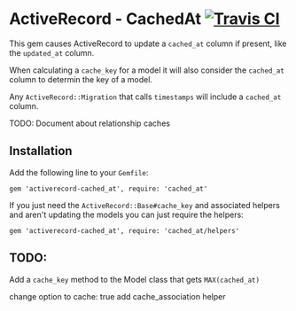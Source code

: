 # ActiveRecord - CachedAt [![Travis CI](https://travis-ci.org/malomalo/activerecord-cached_at.svg?branch=master)](https://travis-ci.org/malomalo/activerecord-cached_at)

This gem causes ActiveRecord to update a `cached_at` column if present, like the
`updated_at` column.

When calculating a `cache_key` for a model it will also consider the `cached_at`
column to determin the key of a model.

Any `ActiveRecord::Migration` that calls `timestamps` will include a `cached_at`
column.

TODO: Document about relationship caches

## Installation

Add the following line to your `Gemfile`:

    gem 'activerecord-cached_at', require: 'cached_at'

If you just need the `ActiveRecord::Base#cache_key` and associated helpers and
aren't updating the models you can just require the helpers:

    gem 'activerecord-cached_at', require: 'cached_at/helpers'


## TODO:

 Add a `cache_key` method to the Model class that gets `MAX(cached_at)`



change option to cache: true
add cache_association helper

